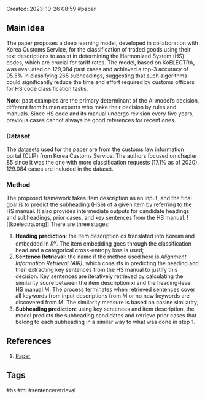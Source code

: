 Created: 2023-10-26 08:59
#paper
## Main idea
The paper proposes a deep learning model, developed in collaboration with Korea Customs Service, for the classification of traded goods using their text descriptions to assist in determining the Harmonized System (HS) codes, which are crucial for tariff rates. The model, based on KoELECTRA, was evaluated on 129,084 past cases and achieved a top-3 accuracy of 95.5% in classifying 265 subheadings, suggesting that such algorithms could significantly reduce the time and effort required by customs officers for HS code classification tasks​.

**Note**: past examples are the primary determinant of the AI model’s decision, different from human experts who make their decision by rules and manuals. Since HS code and its manual undergo revision every five years, previous cases cannot always be good references for recent ones.
### Dataset
The datasets used for the paper are from the customs law information portal (CLIP) from Korea Customs Service. The authors focused on chapter 85 since it was the one with more classification requests (17.1% as of 2020). 129.084 cases are included in the dataset.
### Method
The proposed framework takes item description as an input, and the final goal is to predict the subheading (HS6) of a given item by referring to the HS manual. It also provides intermediate outputs for candidate headings and subheadings, prior cases, and key sentences from the HS manual.
![[koelectra.png]]
There are three stages:
1. **Heading prediction**: the item description os translated into Korean and embedded in $R^d$. The item embedding goes through the classification head and a categorical cross-entropy loss is used;
2. **Sentence Retrieval**: the name if the method used here is *Alignment Information Retrieval (AIR)*, which consists in predicting the heading and then extracting key sentences from the HS manual to justify this decision. Key sentences are iteratively retrieved by calculating the similarity score between the item description xi and the heading-level HS manual M. The process terminates when retrieved sentences cover all keywords from input descriptions from M or no new keywords are discovered from M. The similarity measure is based on cosine similarity;
3. **Subheading prediction**: using key sentences and item description, the model predicts the subheading candidates and retrieve prior cases that belong to each subheading in a similar way to what was done in step 1.
## References
1. [Paper](https://arxiv.org/pdf/2111.01663.pdf)
## Tags
#hs #ml #sentenceretrieval
